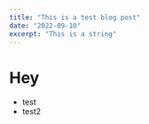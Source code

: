 ```yaml
---
title: "This is a test blog post"
date: "2022-09-10"
excerpt: "This is a string"
---
```


# Hey

- test
- test2
